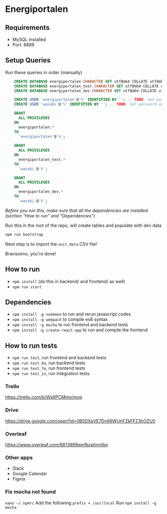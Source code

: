 # Energiportalen

## Requirements
- MySQL installed
 - Port: 8889

## Setup Queries

Run these queries in order (manually)
```sql
    CREATE DATABASE energiportalen CHARACTER SET utf8mb4 COLLATE utf8mb4_unicode_ci;
    CREATE DATABASE energiportalen_test CHARACTER SET utf8mb4 COLLATE utf8mb4_unicode_ci;
    CREATE DATABASE energiportalen_dev CHARACTER SET utf8mb4 COLLATE utf8mb4_unicode_ci;
```

```sql
    CREATE USER 'energiportalen'@'%' IDENTIFIED BY ''; -- TODO: Set password
    CREATE USER 'wasabi'@'%' IDENTIFIED BY ''; -- TODO: Set password and username
```

```sql
    GRANT 
      ALL PRIVILEGES 
    ON 
      energiportalen.* 
    TO 
      'energiportalen'@'%';
      
    GRANT 
      ALL PRIVILEGES 
    ON 
      energiportalen_test.* 
    TO 
      'wasabi'@'%';

    GRANT 
      ALL PRIVILEGES 
    ON 
      energiportalen_dev.*
    TO 
      'wasabi'@'%';
```

*Before you run this, make sure that all the dependencies are installed (section "How to run" and "Dependencies")*

Run this in the root of the repo, will create tables and populate with dev data
```bash
npm run bootstrap
```

Next step is to import the `unit_data` CSV file!

Bravissimo, you're done!

## How to run
- `npm install` (do this in backend/ and frontend/ as well)
- `npm run start`

## Dependencies
- `npm install -g nodemon` to run and rerun javascript codes
- `npm install -g webpack` to compile es6 syntax
- `npm install -g mocha` to run frontend and backend tests
- `npm install -g create-react-app` to run and compile the frontend

## How to run tests
- `npm run test`, run frontend and backend tests
- `npm run test_be`, run backend tests
- `npm run test_fe`, run frontend tests
- `npm run test_in`, run integration tests

### Trello
https://trello.com/b/WsRPCMmn/mvp

### Drive
https://drive.google.com/open?id=0B5DXqVE7Dn66WUhFZkFFZ3hOZU0

### Overleaf
https://www.overleaf.com/8813889qmfbzphnntbn

### Other apps
* Slack
* Google Calendar
* Figma

### Fix mocha not found
`nano ~/.npmrc`
Add the following
`prefix = /usr/local`
Run
`npm install -g mocha`